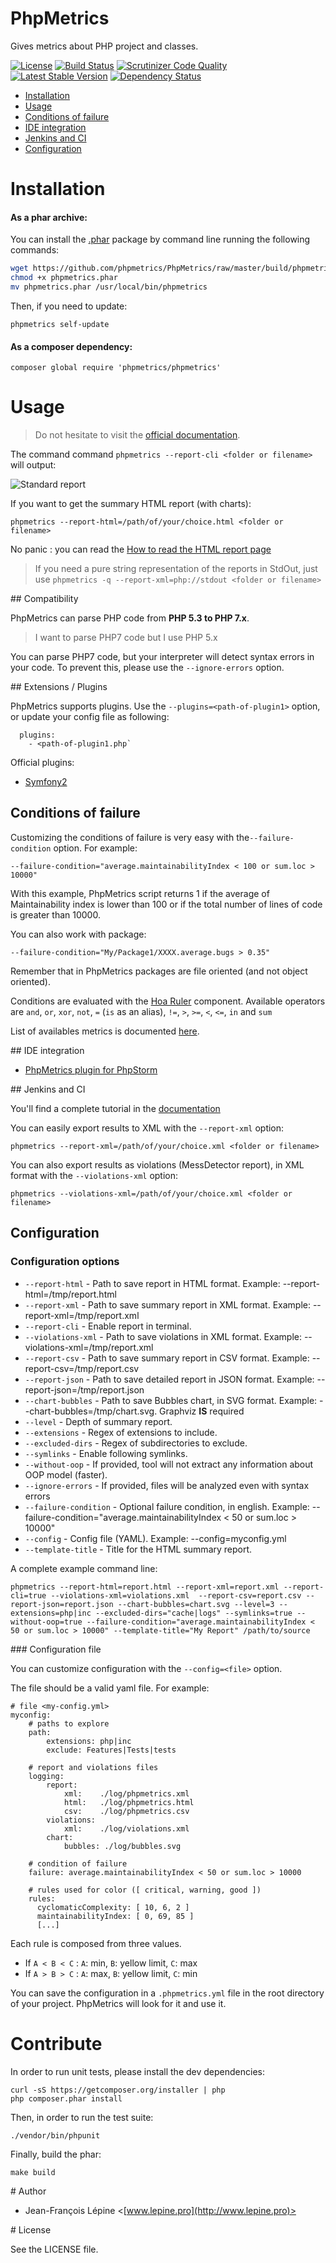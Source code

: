 # PhpMetrics

Gives metrics about PHP project and classes.

[![License](https://poser.pugx.org/phpmetrics/phpmetrics/license.svg)](https://packagist.org/packages/phpmetrics/phpmetrics)
[![Build Status](https://secure.travis-ci.org/phpmetrics/PhpMetrics.svg)](http://travis-ci.org/phpmetrics/PhpMetrics)  [![Scrutinizer Code Quality](https://scrutinizer-ci.com/g/phpmetrics/PhpMetrics/badges/quality-score.png?b=master)](https://scrutinizer-ci.com/g/phpmetrics/PhpMetrics/?branch=master)
[![Latest Stable Version](https://poser.pugx.org/phpmetrics/phpmetrics/v/stable.svg)](https://packagist.org/packages/phpmetrics/phpmetrics)
[![Dependency Status](https://www.versioneye.com/user/projects/534fe1f9fe0d0774a8000815/badge.svg)](https://www.versioneye.com/user/projects/534fe1f9fe0d0774a8000815)

+ [Installation](#installation)
+ [Usage](#usage)
+ [Conditions of failure](#conditions-of-failure)
+ [IDE integration](#ide-integration)
+ [Jenkins and CI](#jenkins-and-ci)
+ [Configuration](#configuration)





# Installation

#### As a phar archive:

You can install the [.phar](https://github.com/Halleck45/PhpMetrics/raw/master/build/phpmetrics.phar) package by command line running the following commands:

```bash
wget https://github.com/phpmetrics/PhpMetrics/raw/master/build/phpmetrics.phar
chmod +x phpmetrics.phar
mv phpmetrics.phar /usr/local/bin/phpmetrics
```

Then, if you need to update:

    phpmetrics self-update


#### As a composer dependency:

    composer global require 'phpmetrics/phpmetrics'

# Usage

> Do not hesitate to visit the [official documentation](http://www.phpmetrics.org).

The command command `phpmetrics --report-cli <folder or filename> ` will output:

![Standard report](http://phpmetrics.github.io/PhpMetrics/images/report-standard.png)

If you want to get the summary HTML report (with charts):

    phpmetrics --report-html=/path/of/your/choice.html <folder or filename>

No panic : you can read the [How to read the HTML report page](http://www.phpmetrics.org/documentation/how-to-read-report.html)

> If you need a pure string representation of the reports in StdOut, just use `phpmetrics -q --report-xml=php://stdout <folder or filename>`

## Compatibility

PhpMetrics can parse PHP code from **PHP 5.3 to PHP 7.x**.

> I want to parse PHP7 code but I use PHP 5.x

You can parse PHP7 code, but your interpreter will detect syntax errors in your code. To prevent this, please 
use the `--ignore-errors` option.

## Extensions / Plugins

PhpMetrics supports plugins. Use the `--plugins=<path-of-plugin1>` option, or update your config file as following:

```
  plugins:
    - <path-of-plugin1.php`

```

Official plugins:

+ [Symfony2](https://github.com/phpmetrics/PhpMetricsSymfony2Extension)

## Conditions of failure

Customizing the conditions of failure is very easy with the`--failure-condition` option. For example:

    --failure-condition="average.maintainabilityIndex < 100 or sum.loc > 10000"

With this example, PhpMetrics script returns 1 if the average of Maintainability index is lower than 100
or if the total number of lines of code is greater than 10000.

You can also work with package:

    --failure-condition="My/Package1/XXXX.average.bugs > 0.35"

Remember that in PhpMetrics packages are file oriented (and not object oriented).

Conditions are evaluated with the [Hoa Ruler](https://github.com/hoaproject/Ruler) component. Available operators are
`and`, `or`, `xor`, `not`, `=` (`is` as an alias), `!=`, `>`, `>=`, `<`, `<=`, `in` and `sum`

List of availables metrics is documented [here](http://www.phpmetrics.org/documentation/index.html).


## IDE integration

+ [PhpMetrics plugin for PhpStorm](http://plugins.jetbrains.com/plugin/7500)

## Jenkins and CI

You'll find a complete tutorial in the [documentation](http://www.phpmetrics.org/documentation/jenkins.html)

You can easily export results to XML with the `--report-xml` option:

    phpmetrics --report-xml=/path/of/your/choice.xml <folder or filename>

You can also export results as violations (MessDetector report), in XML format with the `--violations-xml` option:

    phpmetrics --violations-xml=/path/of/your/choice.xml <folder or filename>

## Configuration

### Configuration options

* `--report-html` - Path to save report in HTML format. Example: --report-html=/tmp/report.html
* `--report-xml` - Path to save summary report in XML format. Example: --report-xml=/tmp/report.xml
* `--report-cli` - Enable report in terminal.
* `--violations-xml` - Path to save violations in XML format. Example: --violations-xml=/tmp/report.xml
* `--report-csv` - Path to save summary report in CSV format. Example: --report-csv=/tmp/report.csv
* `--report-json` - Path to save detailed report in JSON format. Example: --report-json=/tmp/report.json
* `--chart-bubbles` - Path to save Bubbles chart, in SVG format. Example: --chart-bubbles=/tmp/chart.svg. Graphviz **IS** required
* `--level` - Depth of summary report.
* `--extensions` - Regex of extensions to include.
* `--excluded-dirs` - Regex of subdirectories to exclude.
* `--symlinks` - Enable following symlinks.
* `--without-oop` - If provided, tool will not extract any information about OOP model (faster).
* `--ignore-errors` - If provided, files will be analyzed even with syntax errors
* `--failure-condition` - Optional failure condition, in english. Example: --failure-condition="average.maintainabilityIndex < 50 or sum.loc > 10000"
* `--config` - Config file (YAML). Example: --config=myconfig.yml
* `--template-title` - Title for the HTML summary report.

A complete example command line:

`phpmetrics --report-html=report.html --report-xml=report.xml --report-cli=true --violations-xml=violations.xml 
--report-csv=report.csv --report-json=report.json --chart-bubbles=chart.svg --level=3 --extensions=php|inc --excluded-dirs="cache|logs"
--symlinks=true --without-oop=true --failure-condition="average.maintainabilityIndex < 50 or sum.loc > 10000" --template-title="My Report" /path/to/source`

### Configuration file

You can customize configuration with the `--config=<file>` option.

The file should be a valid yaml file. For example:

    # file <my-config.yml>
    myconfig:
        # paths to explore
        path:
            extensions: php|inc
            exclude: Features|Tests|tests

        # report and violations files
        logging:
            report:
                xml:    ./log/phpmetrics.xml
                html:   ./log/phpmetrics.html
                csv:    ./log/phpmetrics.csv
            violations:
                xml:    ./log/violations.xml
            chart:
                bubbles: ./log/bubbles.svg

        # condition of failure
        failure: average.maintainabilityIndex < 50 or sum.loc > 10000

        # rules used for color ([ critical, warning, good ])
        rules:
          cyclomaticComplexity: [ 10, 6, 2 ]
          maintainabilityIndex: [ 0, 69, 85 ]
          [...]

Each rule is composed from three values.

+ If `A < B < C` : `A`: min, `B`: yellow limit, `C`: max
+ If `A > B > C` : `A`: max, `B`: yellow limit, `C`: min

You can save the configuration in a `.phpmetrics.yml` file in the root directory of your project. PhpMetrics will look for it and use it.

# Contribute

In order to run unit tests, please install the dev dependencies:

    curl -sS https://getcomposer.org/installer | php
    php composer.phar install

Then, in order to run the test suite:

    ./vendor/bin/phpunit

Finally, build the phar:

    make build

# Author

+ Jean-François Lépine <[www.lepine.pro](http://www.lepine.pro)>

# License

See the LICENSE file.
